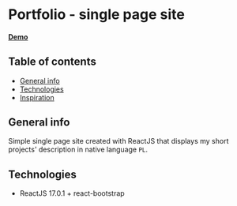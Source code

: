 # Portfolio - single page site
#### [Demo](https://creazydev.github.io)

## Table of contents
* [General info](#general-info)
* [Technologies](#technologies)
* [Inspiration](#sources)


## General info
Simple single page site created with ReactJS that displays my short projects' description in native language `PL`.

## Technologies
* ReactJS 17.0.1 + react-bootstrap


